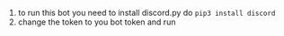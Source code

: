 1. to run this bot you need to install discord.py do ```pip3 install discord```
2. change the token to you bot token and run 

